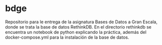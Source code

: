 # bdge
Repositorio para le entrega de la asignatura Bases de Datos a Gran Escala, donde se trata la base de datos RethinkDB.
En el directorio rethinkdb se encuentra un notebook de python explicando la práctica, además del docker-compose.yml para la instalación de la base de datos.
